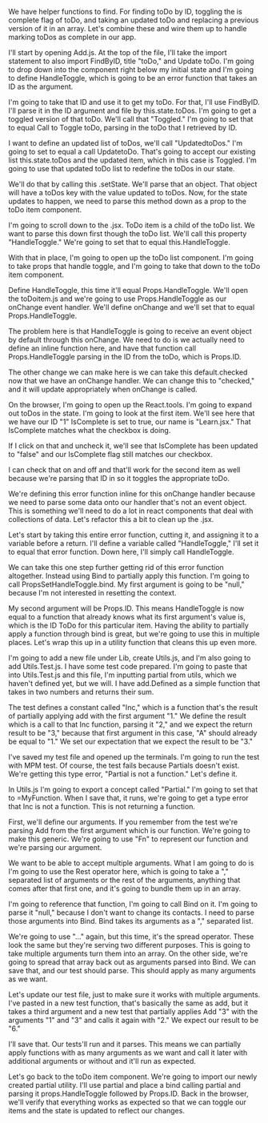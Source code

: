 We have helper functions to find. For finding toDo by ID, toggling the is complete flag of toDo, and taking an updated toDo and replacing a previous version of it in an array. Let's combine these and wire them up to handle marking toDos as complete in our app.

I'll start by opening Add.js. At the top of the file, I'll take the import statement to also import FindByID, title "toDo," and Update toDo. I'm going to drop down into the component right below my initial state and I'm going to define HandleToggle, which is going to be an error function that takes an ID as the argument.

I'm going to take that ID and use it to get my toDo. For that, I'll use FindByID. I'll parse it in the ID argument and file by this.state.toDos. I'm going to get a toggled version of that toDo. We'll call that "Toggled." I'm going to set that to equal Call to Toggle toDo, parsing in the toDo that I retrieved by ID.

I want to define an updated list of toDos, we'll call "UpdatedtoDos." I'm going to set to equal a call UpdatetoDo. That's going to accept our existing list this.state.toDos and the updated item, which in this case is Toggled. I'm going to use that updated toDo list to redefine the toDos in our state.

We'll do that by calling this .setState. We'll parse that an object. That object will have a toDos key with the value updated to toDos. Now, for the state updates to happen, we need to parse this method down as a prop to the toDo item component.

I'm going to scroll down to the .jsx. ToDo item is a child of the toDo list. We want to parse this down first though the toDo list. We'll call this property "HandleToggle." We're going to set that to equal this.HandleToggle.

With that in place, I'm going to open up the toDo list component. I'm going to take props that handle toggle, and I'm going to take that down to the toDo item component.

Define HandleToggle, this time it'll equal Props.HandleToggle. We'll open the toDoitem.js and we're going to use Props.HandleToggle as our onChange event handler. We'll define onChange and we'll set that to equal Props.HandleToggle.

The problem here is that HandleToggle is going to receive an event object by default through this onChange. We need to do is we actually need to define an inline function here, and have that function call Props.HandleToggle parsing in the ID from the toDo, which is Props.ID.

The other change we can make here is we can take this default.checked now that we have an onChange handler. We can change this to "checked," and it will update appropriately when onChange is called.

On the browser, I'm going to open up the React.tools. I'm going to expand out toDos in the state. I'm going to look at the first item. We'll see here that we have our ID "1" IsComplete is set to true, our name is "Learn.jsx." That IsComplete matches what the checkbox is doing.

If I click on that and uncheck it, we'll see that IsComplete has been updated to "false" and our IsComplete flag still matches our checkbox.

I can check that on and off and that'll work for the second item as well because we're parsing that ID in so it toggles the appropriate toDo.

We're defining this error function inline for this onChange handler because we need to parse some data onto our handler that's not an event object. This is something we'll need to do a lot in react components that deal with collections of data. Let's refactor this a bit to clean up the .jsx.

Let's start by taking this entire error function, cutting it, and assigning it to a variable before a return. I'll define a variable called "HandleToggle," I'll set it to equal that error function. Down here, I'll simply call HandleToggle.

We can take this one step further getting rid of this error function altogether. Instead using Bind to partially apply this function. I'm going to call PropsSetHandleToggle.bind. My first argument is going to be "null," because I'm not interested in resetting the context.

My second argument will be Props.ID. This means HandleToggle is now equal to a function that already knows what its first argument's value is, which is the ID ToDo for this particular item. Having the ability to partially apply a function through bind is great, but we're going to use this in multiple places. Let's wrap this up in a utility function that cleans this up even more.

I'm going to add a new file under Lib, create Utils.js, and I'm also going to add Utils.Test.js. I have some test code prepared. I'm going to paste that into Utils.Test.js and this file, I'm inputting partial from utils, which we haven't defined yet, but we will. I have add.Defined as a simple function that takes in two numbers and returns their sum.

The test defines a constant called "Inc," which is a function that's the result of partially applying add with the first argument "1." We define the result which is a call to that Inc function, parsing it "2," and we expect the return result to be "3," because that first argument in this case, "A" should already be equal to "1." We set our expectation that we expect the result to be "3."

I've saved my test file and opened up the terminals. I'm going to run the test with MPM test. Of course, the test fails because Partials doesn't exist. We're getting this type error, "Partial is not a function." Let's define it.

In Utils.js I'm going to export a concept called "Partial." I'm going to set that to =MyFunction. When I save that, it runs, we're going to get a type error that Inc is not a function. This is not returning a function.

First, we'll define our arguments. If you remember from the test we're parsing Add from the first argument which is our function. We're going to make this generic. We're going to use "Fn" to represent our function and we're parsing our argument.

We want to be able to accept multiple arguments. What I am going to do is I'm going to use the Rest operator here, which is going to take a "," separated list of arguments or the rest of the arguments, anything that comes after that first one, and it's going to bundle them up in an array.

I'm going to reference that function, I'm going to call Bind on it. I'm going to parse it "null," because I don't want to change its contacts. I need to parse those arguments into Bind. Bind takes its arguments as a "," separated list.

We're going to use "..." again, but this time, it's the spread operator. These look the same but they're serving two different purposes. This is going to take multiple arguments turn them into an array. On the other side, we're going to spread that array back out as arguments parsed into Bind. We can save that, and our test should parse. This should apply as many arguments as we want.

Let's update our test file, just to make sure it works with multiple arguments. I've pasted in a new test function, that's basically the same as add, but it takes a third argument and a new test that partially applies Add "3" with the arguments "1" and "3" and calls it again with "2." We expect our result to be "6."

I'll save that. Our tests'll run and it parses. This means we can partially apply functions with as many arguments as we want and call it later with additional arguments or without and it'll run as expected.

Let's go back to the toDo item component. We're going to import our newly created partial utility. I'll use partial and place a bind calling partial and parsing it props.HandleToggle followed by Props.ID. Back in the browser, we'll verify that everything works as expected so that we can toggle our items and the state is updated to reflect our changes.